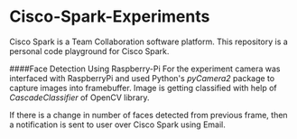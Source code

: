 # Cisco-Spark-Experiments
Cisco Spark is a Team Collaboration software platform. This repository is a personal code playground for Cisco Spark. 


####Face Detection Using Raspberry-Pi
For the experiment  camera was interfaced with RaspberryPi and used Python's _pyCamera2_ package to capture images into framebuffer. 
Image is getting classified with help of _CascadeClassifier_ of OpenCV library.

If there is a change in number of faces detected from previous frame, then a notification is sent to user over Cisco Spark using Email.
